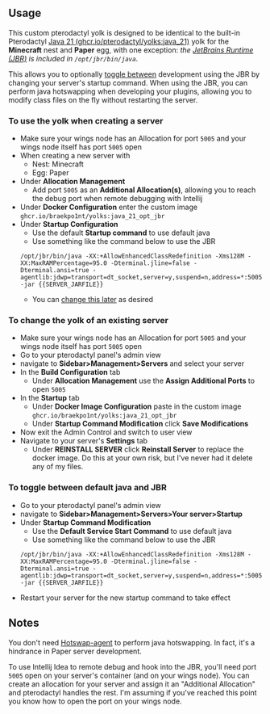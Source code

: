 ## Usage

This custom pterodactyl yolk is designed to be identical to the built-in Pterodactyl [Java 21 (ghcr.io/pterodactyl/yolks:java_21)](https://github.com/pterodactyl/yolks/blob/master/java/21/Dockerfile) yolk for the **Minecraft** nest and **Paper** egg, with one exception: *the [JetBrains Runtime (JBR)](https://github.com/JetBrains/JetBrainsRuntime) is included in `/opt/jbr/bin/java`*.

This allows you to optionally [toggle between](#to-toggle-between-default-java-and-jbr) development using the JBR by changing your server's startup command. When using the JBR, you can perform java hotswapping when developing your plugins, allowing you to modify class files on the fly without restarting the server. 

### To use the yolk when creating a server
- Make sure your wings node has an Allocation for port `5005` and your wings node itself has port `5005` open
- When creating a new server with
    - Nest: Minecraft
    - Egg: Paper
- Under **Allocation Management** 
    - Add port `5005` as an **Additional Allocation(s)**, allowing you to reach the debug port when remote debugging with Intellij
- Under **Docker Configuration** enter the custom image `ghcr.io/braekpo1nt/yolks:java_21_opt_jbr`
- Under **Startup Configuration**
    - Use the default **Startup command** to use default java
    - Use something like the command below to use the JBR
    ```
    /opt/jbr/bin/java -XX:+AllowEnhancedClassRedefinition -Xms128M -XX:MaxRAMPercentage=95.0 -Dterminal.jline=false -Dterminal.ansi=true -agentlib:jdwp=transport=dt_socket,server=y,suspend=n,address=*:5005 -jar {{SERVER_JARFILE}}
    ```
    - You can [change this later](#to-toggle-between-default-java-and-jbr) as desired

### To change the yolk of an existing server
- Make sure your wings node has an Allocation for port `5005` and your wings node itself has port `5005` open
- Go to your pterodactyl panel's admin view
- navigate to **Sidebar>Management>Servers** and select your server
- In the **Build Configuration** tab
    - Under **Allocation Management** use the **Assign Additional Ports** to open `5005`
- In the **Startup** tab
    - Under **Docker Image Configuration** paste in the custom image `ghcr.io/braekpo1nt/yolks:java_21_opt_jbr`
    - Under **Startup Command Modification** click **Save Modifications**
- Now exit the Admin Control and switch to user view
- Navigate to your server's **Settings** tab
    - Under **REINSTALL SERVER** click **Reinstall Server** to replace the docker image. Do this at your own risk, but I've never had it delete any of my files. 

### To toggle between default java and JBR
- Go to your pterodactyl panel's admin view
- navigate to **Sidebar>Management>Servers>Your server>Startup**
- Under **Startup Command Modification**
    - Use the **Default Service Start Command** to use default java
    - Use something like the command below to use the JBR
    ```
    /opt/jbr/bin/java -XX:+AllowEnhancedClassRedefinition -Xms128M -XX:MaxRAMPercentage=95.0 -Dterminal.jline=false -Dterminal.ansi=true -agentlib:jdwp=transport=dt_socket,server=y,suspend=n,address=*:5005 -jar {{SERVER_JARFILE}}
    ```
- Restart your server for the new startup command to take effect

## Notes

You don't need [Hotswap-agent](https://github.com/HotswapProjects/HotswapAgent) to perform java hotswapping. In fact, it's a hindrance in Paper server development. 

To use Intellij Idea to remote debug and hook into the JBR, you'll need port `5005` open on your server's container (and on your wings node). You can create an allocation for your server and assign it an "Additional Allocation" and pterodactyl handles the rest. I'm assuming if you've reached this point you know how to open the port on your wings node. 
